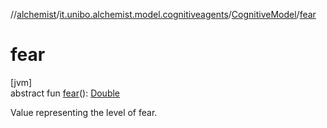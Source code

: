 //[alchemist](../../../index.md)/[it.unibo.alchemist.model.cognitiveagents](../index.md)/[CognitiveModel](index.md)/[fear](fear.md)

# fear

[jvm]\
abstract fun [fear](fear.md)(): [Double](https://kotlinlang.org/api/latest/jvm/stdlib/kotlin/-double/index.html)

Value representing the level of fear.
